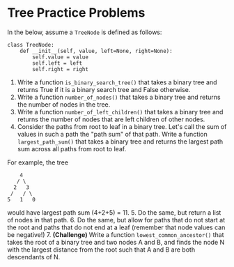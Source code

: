 # Tree Practice Problems
In the below, assume a `TreeNode` is defined as follows:
```
class TreeNode:
    def __init__(self, value, left=None, right=None):
        self.value = value
        self.left = left
        self.right = right
```
1. Write a function `is_binary_search_tree()` that takes a binary tree and returns True if it is a binary search tree and False otherwise.
2. Write a function `number_of_nodes()` that takes a binary tree and returns the number of nodes in the tree.
3. Write a function `number_of_left_children()` that takes a binary tree and returns the number of nodes that are left children of other nodes.
4. Consider the paths from root to leaf in a binary tree. Let's call the sum of values in such a path the "path sum" of that path. Write a function `largest_path_sum()` that takes a binary tree and returns the largest path sum across all paths from root to leaf.

For example, the tree
```
    4
   / \ 
  2   3 
 /   / \
5   1   0
```

would have largest path sum (4+2+5) = 11.
5. Do the same, but return a list of nodes in that path.
6. Do the same, but allow for paths that do not start at the root and paths that do not end at a leaf (remember that node values can be negative!)
7. **(Challenge)** Write a function `lowest_common_ancestor()` that takes the root of a binary tree and two nodes A and B, and finds the node N with the largest distance from the root such that A and B are both descendants of N.